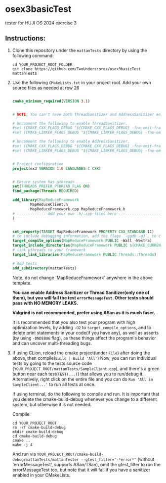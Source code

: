 # osex3basicTest

tester for HUJI OS 2024 exercise 3

## Instructions:

1. Clone this repository under the `mattanTests` directory by using the following command:

   ```shell
   cd YOUR_PROJECT_ROOT_FOLDER
   git clone https://github.com/TwoUnderscorez/osex3basicTest mattanTests
   ```
2. Use the following `CMakeLists.txt` in your project root. Add your own source files as needed at row 26

   ```cmake

   cmake_minimum_required(VERSION 3.1)


   # NOTE: You can't have both ThreadSanitizer and AddressSanitizer enabled at the same time.

   # Uncomment the following to enable ThreadSanitizer.
   #set (CMAKE_CXX_FLAGS_DEBUG "${CMAKE_CXX_FLAGS_DEBUG} -fno-omit-frame-pointer -fsanitize=thread")
   #set (CMAKE_LINKER_FLAGS_DEBUG "${CMAKE_LINKER_FLAGS_DEBUG} -fno-omit-frame-pointer -fsanitize=thread")

   # Uncomment the following to enable AddressSanitizer.
   #set (CMAKE_CXX_FLAGS_DEBUG "${CMAKE_CXX_FLAGS_DEBUG} -fno-omit-frame-pointer -fsanitize=address")
   #set (CMAKE_LINKER_FLAGS_DEBUG "${CMAKE_LINKER_FLAGS_DEBUG} -fno-omit-frame-pointer -fsanitize=address")


   # Project configuration
   project(ex3 VERSION 1.0 LANGUAGES C CXX)


   # Ensure system has pthreads
   set(THREADS_PREFER_PTHREAD_FLAG ON)
   find_package(Threads REQUIRED)

   add_library(MapReduceFramework
           MapReduceClient.h
           MapReduceFramework.cpp MapReduceFramework.h
   # ------------- Add your own .h/.cpp files here -------------------
   )


   set_property(TARGET MapReduceFramework PROPERTY CXX_STANDARD 11)
   # to include debugging information, add the flags `-ggdb -g3`, to compile and optimized build add `-O3`
   target_compile_options(MapReduceFramework PUBLIC -Wall -Wextra)
   target_include_directories(MapReduceFramework PUBLIC ${CMAKE_CURRENT_SOURCE_DIR})
   # link pthreads to your framework
   target_link_libraries(MapReduceFramework PUBLIC Threads::Threads)

   # Add tests
   add_subdirectory(mattanTests)


   ```
   Note, do not change 'MapReduceFramework' anywhere in the above template.

   **You can enable Address Sanitizer or Thread Sanitizer(only one of them), but you will
   fail the test `errorMessageTest`. Other tests should pass with NO MEMORY LEAKS.**

   **Valgrind is not recommended, prefer using ASan as it is much faser.**

   It is recommended that you also test your program with high optimization levels, by adding `-O2` to `target_compile_options`,
   and to delete print statements in your code(if you have any), as well as asserts (by using `-DNDEBUG` flag), as these things affect the program's
   behavior and can uncover multi-threading bugs.
3. If using CLion, reload the cmake project(under `File`) after doing the above, then compile(`Build | Build 'All'`)
   Now, you can run individual tests by going to the tests source code (`YOUR_PROJECT_ROOT/mattanTests/SampleClient.cpp`), and there's a green button
   near each test(`TEST(...)`) that allows you to run/debug it.
   Alternatively, right click on the entire file and you can do `Run 'All in SampleClient...'` to run all tests at once.

   If using terminal, do the following to compile and run. It is important
   that you delete the cmake-build-debug whenever you change to a different system, but otherwise
   it is not needed.

   Compile:

   ```shell
   cd YOUR_PROJECT_ROOT
   rm -rf cmake-build-debug
   mkdir cmake-build-debug
   cd cmake-build-debug
   cmake ..
   make -j 4
   ```
   And run via `YOUR_PROJECT_ROOT/cmake-build-debug/mattanTests/mattanTester --gtest_filter="-*error*"` (without 'errorMessageTest',
   supports ASan/TSan), omit the gtest_filter to run the errorMessageTest too, but note that it will fail if you have a sanitizer enabled
   in your CMakeLists.

